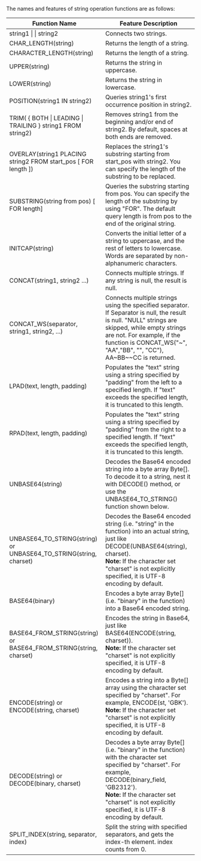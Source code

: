The names and features of string operation functions are as follows:

| Function Name | Feature Description |
| ----- | ----- |
| string1 &#124;  &#124;  string2 | Connects two strings. |
| CHAR_LENGTH(string) | Returns the length of a string. |
| CHARACTER_LENGTH(string)  | Returns the length of a string. |
| UPPER(string) | Returns the string in uppercase. |
| LOWER(string) | Returns the string in lowercase. |
| POSITION(string1 IN string2)  | Queries string1's first occurrence position in string2. |
| TRIM( { BOTH &#124; LEADING &#124; TRAILING } string1 FROM string2)| Removes string1 from the beginning and/or end of string2. By default, spaces at both ends are removed. |
| OVERLAY(string1 PLACING string2 FROM start_pos [ FOR length ])  | Replaces the string1's substring starting from start_pos with string2. You can specify the length of the substring to be replaced. |
| SUBSTRING(string from pos) [ FOR length]  | Queries the substring starting from pos. You can specify the length of the substring by using "FOR". The default query length is from pos to the end of the original string. |
| INITCAP(string) | Converts the initial letter of a string to uppercase, and the rest of letters to lowercase. Words are separated by non-alphanumeric characters. |
| CONCAT(string1, string2 ...)  | Connects multiple strings. If any string is null, the result is null. |
| CONCAT_WS(separator, string1, string2, ...) | Connects multiple strings using the specified separator. If Separator is null, the result is null. "NULL" strings are skipped, while empty strings are not. For example, if the function is CONCAT_WS("~", "AA","BB", "", "CC"), AA~BB~\~CC is returned. |
| LPAD(text, length, padding) | Populates the "text" string using a string specified by "padding" from the left to a specified length. If "text" exceeds the specified length, it is truncated to this length. |
| RPAD(text, length, padding) | Populates the "text" string using a string specified by "padding" from the right to a specified length. If "text" exceeds the specified length, it is truncated to this length. |
| UNBASE64(string) | Decodes the Base64 encoded string into a byte array Byte[]. To decode it to a string, nest it with DECODE() method, or use the UNBASE64_TO_STRING() function shown below. |
| UNBASE64_TO_STRING(string) or UNBASE64_TO_STRING(string, charset) | Decodes the Base64 encoded string (i.e. "string" in the function) into an actual string, just like DECODE(UNBASE64(string), charset).<br>**Note:** If the character set "charset" is not explicitly specified, it is UTF-8 encoding by default. |
| BASE64(binary) | Encodes a byte array Byte[] (i.e. "binary" in the function) into a Base64 encoded string. |
| BASE64_FROM_STRING(string) or BASE64_FROM_STRING(string, charset) | Encodes the string in Base64, just like BASE64(ENCODE(string, charset)).<br>**Note:** If the character set "charset" is not explicitly specified, it is UTF-8 encoding by default. |
| ENCODE(string) or ENCODE(string, charset) | Encodes a string into a Byte[] array using the character set specified by "charset". For example, ENCODE(st, 'GBK').<br>**Note:** If the character set "charset" is not explicitly specified, it is UTF-8 encoding by default. |
| DECODE(string) or DECODE(binary, charset) | Decodes a byte array Byte[] (i.e. "binary" in the function) with the character set specified by "charset". For example, DECODE(binary_field, 'GB2312').<br>**Note:** If the character set "charset" is not explicitly specified, it is UTF-8 encoding by default. |
| SPLIT_INDEX(string, separator, index)  | Split the string with specified separators, and gets the index-th element. index counts from 0. |


